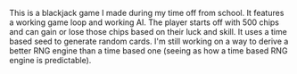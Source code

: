 This is a blackjack game I made during my time off from school. It features a working game loop and working AI. The player starts off with 500 chips and can gain or lose those chips based on their luck and skill.
It uses a time based seed to generate random cards. I'm still working on a way to derive a better RNG engine than a time based one (seeing as how a time based RNG engine is predictable).
